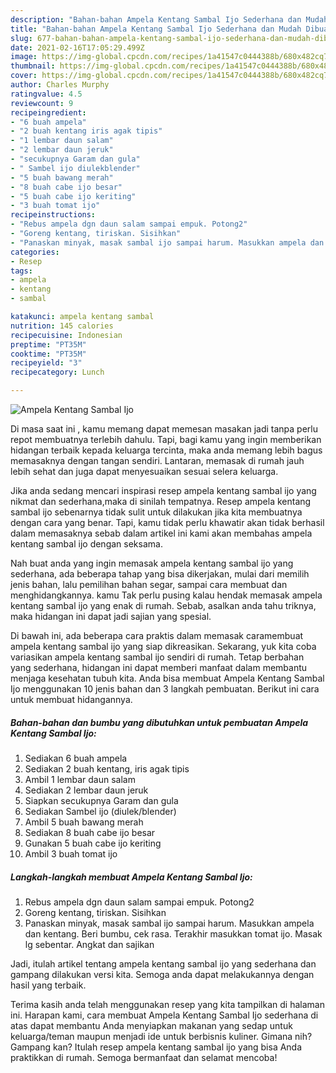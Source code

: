 ```yaml
---
description: "Bahan-bahan Ampela Kentang Sambal Ijo Sederhana dan Mudah Dibuat"
title: "Bahan-bahan Ampela Kentang Sambal Ijo Sederhana dan Mudah Dibuat"
slug: 677-bahan-bahan-ampela-kentang-sambal-ijo-sederhana-dan-mudah-dibuat
date: 2021-02-16T17:05:29.499Z
image: https://img-global.cpcdn.com/recipes/1a41547c0444388b/680x482cq70/ampela-kentang-sambal-ijo-foto-resep-utama.jpg
thumbnail: https://img-global.cpcdn.com/recipes/1a41547c0444388b/680x482cq70/ampela-kentang-sambal-ijo-foto-resep-utama.jpg
cover: https://img-global.cpcdn.com/recipes/1a41547c0444388b/680x482cq70/ampela-kentang-sambal-ijo-foto-resep-utama.jpg
author: Charles Murphy
ratingvalue: 4.5
reviewcount: 9
recipeingredient:
- "6 buah ampela"
- "2 buah kentang iris agak tipis"
- "1 lembar daun salam"
- "2 lembar daun jeruk"
- "secukupnya Garam dan gula"
- " Sambel ijo diulekblender"
- "5 buah bawang merah"
- "8 buah cabe ijo besar"
- "5 buah cabe ijo keriting"
- "3 buah tomat ijo"
recipeinstructions:
- "Rebus ampela dgn daun salam sampai empuk. Potong2"
- "Goreng kentang, tiriskan. Sisihkan"
- "Panaskan minyak, masak sambal ijo sampai harum. Masukkan ampela dan kentang. Beri bumbu, cek rasa. Terakhir masukkan tomat ijo. Masak lg sebentar. Angkat dan sajikan"
categories:
- Resep
tags:
- ampela
- kentang
- sambal

katakunci: ampela kentang sambal 
nutrition: 145 calories
recipecuisine: Indonesian
preptime: "PT35M"
cooktime: "PT35M"
recipeyield: "3"
recipecategory: Lunch

---
```



![Ampela Kentang Sambal Ijo](https://img-global.cpcdn.com/recipes/1a41547c0444388b/680x482cq70/ampela-kentang-sambal-ijo-foto-resep-utama.jpg)

Di masa  saat ini , kamu memang dapat memesan masakan jadi tanpa perlu repot membuatnya terlebih dahulu. Tapi, bagi kamu yang ingin memberikan hidangan terbaik kepada keluarga tercinta, maka anda memang lebih bagus memasaknya dengan tangan sendiri. Lantaran, memasak di rumah jauh lebih sehat dan juga dapat menyesuaikan sesuai selera keluarga.

Jika anda sedang mencari inspirasi resep ampela kentang sambal ijo yang nikmat dan sederhana,maka di sinilah tempatnya. Resep ampela kentang sambal ijo  sebenarnya tidak sulit untuk dilakukan jika kita membuatnya dengan cara yang benar. Tapi, kamu tidak perlu khawatir akan tidak berhasil dalam memasaknya 
sebab dalam artikel ini kami akan membahas ampela kentang sambal ijo dengan seksama.  



Nah buat anda yang ingin memasak ampela kentang sambal ijo yang sederhana, ada beberapa tahap yang bisa dikerjakan, mulai dari memilih jenis bahan, lalu pemilihan bahan segar, sampai cara membuat dan menghidangkannya. kamu Tak perlu pusing kalau hendak memasak ampela kentang sambal ijo yang enak di rumah. Sebab, asalkan anda  tahu triknya, maka hidangan ini dapat jadi sajian yang spesial.

Di bawah ini, ada beberapa cara praktis  dalam memasak caramembuat ampela kentang sambal ijo yang siap dikreasikan. Sekarang, yuk kita coba variasikan ampela kentang sambal ijo sendiri di rumah. Tetap berbahan yang sederhana, hidangan ini dapat memberi manfaat dalam membantu menjaga kesehatan tubuh kita. Anda bisa membuat Ampela Kentang Sambal Ijo menggunakan 10 jenis bahan dan 3 langkah pembuatan. Berikut ini cara untuk membuat hidangannya.

<!--inarticleads1-->

##### Bahan-bahan dan bumbu yang dibutuhkan untuk pembuatan Ampela Kentang Sambal Ijo:

1. Sediakan 6 buah ampela
1. Sediakan 2 buah kentang, iris agak tipis
1. Ambil 1 lembar daun salam
1. Sediakan 2 lembar daun jeruk
1. Siapkan secukupnya Garam dan gula
1. Sediakan  Sambel ijo (diulek/blender)
1. Ambil 5 buah bawang merah
1. Sediakan 8 buah cabe ijo besar
1. Gunakan 5 buah cabe ijo keriting
1. Ambil 3 buah tomat ijo




<!--inarticleads2-->

##### Langkah-langkah membuat Ampela Kentang Sambal Ijo:

1. Rebus ampela dgn daun salam sampai empuk. Potong2
1. Goreng kentang, tiriskan. Sisihkan
1. Panaskan minyak, masak sambal ijo sampai harum. Masukkan ampela dan kentang. Beri bumbu, cek rasa. Terakhir masukkan tomat ijo. Masak lg sebentar. Angkat dan sajikan




Jadi, itulah artikel tentang  ampela kentang sambal ijo  yang sederhana dan gampang dilakukan versi kita. Semoga anda dapat melakukannya dengan hasil yang terbaik. 

Terima kasih anda telah menggunakan resep yang kita tampilkan di halaman ini. Harapan kami, cara membuat  Ampela Kentang Sambal Ijo sederhana di atas dapat membantu Anda menyiapkan makanan yang sedap untuk keluarga/teman maupun menjadi ide untuk berbisnis kuliner. Gimana nih? Gampang kan? Itulah resep ampela kentang sambal ijo yang bisa Anda praktikkan di rumah. Semoga bermanfaat dan selamat mencoba!

